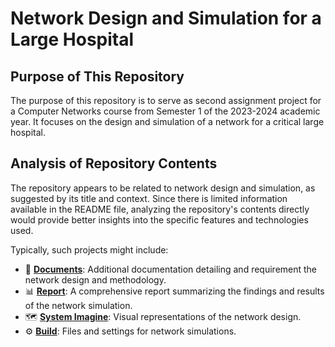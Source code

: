 # Network Design and Simulation for a Large Hospital

## Purpose of This Repository
The purpose of this repository is to serve as second  assignment project for a Computer Networks course from Semester 1 of the 2023-2024 academic year. It focuses on the design and simulation of a network for a critical large hospital.

## Analysis of Repository Contents
The repository appears to be related to network design and simulation, as suggested by its title and context. Since there is limited information available in the README file, analyzing the repository's contents directly would provide better insights into the specific features and technologies used. 

Typically, such projects might include:
- 📄 **[Documents](https://github.com/LongVoBi37/NETWORK-DESIGN-AND-SIMULATION-FOR-A-CRITICAL-LARGE-HOSPITAL/blob/95302161831e34b56f1e66a1778a6d25c34bff60/Assignment%20requirement%20%26%20report/Assigment%202-Network%20Design%20For%20A%20Company.pdf)**: Additional documentation detailing and requirement the network design and methodology.
- 📊 **[Report](https://github.com/LongVoBi37/NETWORK-DESIGN-AND-SIMULATION-FOR-A-CRITICAL-LARGE-HOSPITAL/blob/95302161831e34b56f1e66a1778a6d25c34bff60/Assignment%20requirement%20%26%20report/ASS2_Report.pdf)**: A comprehensive report summarizing the findings and results of the network simulation.
- 🗺️ **[System Imagine](https://github.com/LongVoBi37/NETWORK-DESIGN-AND-SIMULATION-FOR-A-CRITICAL-LARGE-HOSPITAL/blob/95302161831e34b56f1e66a1778a6d25c34bff60/build/System_Image%20_Testing.rar)**: Visual representations of the network design.
- ⚙️ **[Build](https://github.com/LongVoBi37/NETWORK-DESIGN-AND-SIMULATION-FOR-A-CRITICAL-LARGE-HOSPITAL/blob/8fb8986526d2acac7fb74bab8f94a8a5898632ad/build/ComputerNetworkAssignment2.pkt)**: Files and settings for network simulations.

